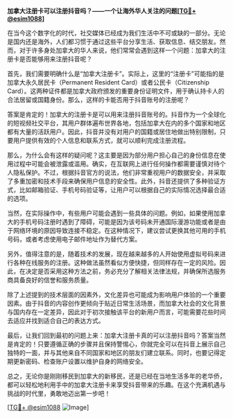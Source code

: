 **加拿大注册卡可以注册抖音吗？——一个让海外华人关注的问题[[TG💪+ @esim1088](https://t.me/s/esim1088)]**

在当今这个数字化的时代，社交媒体已经成为我们生活中不可或缺的一部分。无论是国内还是海外，人们都习惯于通过这些平台分享生活、获取信息、结交朋友。然而，对于许多身处加拿大的华人来说，他们常常会遇到这样一个问题：加拿大的注册卡是否能够用来注册抖音呢？

首先，我们需要明确什么是“加拿大注册卡”。实际上，这里的“注册卡”可能指的是加拿大永久居民卡（Permanent Resident Card）或者公民卡（Citizenship Card）。这两种证件都是加拿大政府颁发的重要身份证明文件，用于确认持卡人的合法居留或国籍身份。那么，这样的卡能否用于抖音账号的注册呢？

答案是肯定的！加拿大的注册卡是可以用来注册抖音账号的。抖音作为一个全球化的短视频社交平台，其用户群体遍布世界各地，包括加拿大在内的多个国家和地区都有大量的活跃用户。因此，抖音并没有对用户的国籍或居住地做出特别限制，只要用户提供有效的个人信息和联系方式，就可以顺利完成注册流程。

那么，为什么会有这样的疑问呢？这主要是因为部分用户担心自己的身份信息在使用过程中可能会被泄露或滥用。确实，在互联网上进行任何操作都需要谨慎对待个人隐私保护。不过，根据抖音官方的说法，他们非常重视用户的数据安全，并采取了多重加密和技术手段来确保用户信息的安全性。此外，抖音还提供了多种验证方式，比如邮箱验证、手机号码验证等，让用户可以根据自己的实际情况选择最合适的选项。

当然，在实际操作中，有些用户可能会遇到一些具体的问题。例如，如果使用加拿大的手机号码注册时遇到了障碍，可能是因为该号码未开通国际漫游功能或者是由于网络环境的原因导致连接不稳定。在这种情况下，建议尝试更换其他可用的手机号码，或者考虑使用电子邮件地址作为替代方案。

另外，值得注意的是，随着技术的发展，现在越来越多的人开始使用虚拟号码来进行各种在线服务的注册。这种做法虽然看似方便快捷，但同样存在一定的风险。因此，在决定是否采用这种方法之前，务必充分了解相关法律法规，并确保所选服务商具备良好的信誉和服务质量。

除了上述提到的技术层面的因素外，文化差异也可能成为影响用户体验的一个重要因素。由于抖音的内容创作更倾向于贴近日常生活场景，而加拿大社会的文化背景与国内存在一定差异，因此对于初次接触该平台的新用户而言，可能需要花些时间去适应并找到适合自己的表达方式。

最后，让我们回到最初的问题上来：加拿大注册卡真的可以注册抖音吗？答案当然是肯定的！只要遵循正确的步骤并且保持警惕心，你就完全可以在抖音上展示自己独特的一面，并与其他来自不同国家和地区的朋友们建立联系。同时，也要记得定期更新密码、检查账户设置以维护自身的网络安全。

总之，无论你是刚刚移民到加拿大的新移民，还是已经在当地生活多年的老华侨，都可以轻松地利用手中的加拿大注册卡来享受抖音带来的乐趣。在这个充满机遇与挑战的时代里，勇敢地迈出第一步吧！

[[TG💪+ @esim1088](https://t.me/s/esim1088) ![Image](https://i.postimg.cc/4NQfJmqS/Snipaste-2025-05-13-00-14-12.png)]